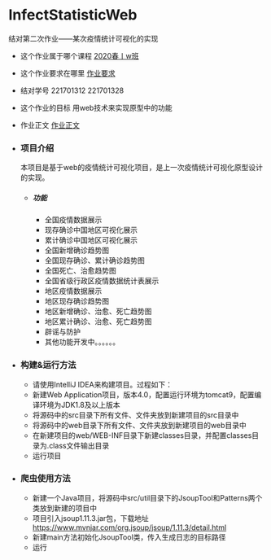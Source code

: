 # InfectStatisticWeb
结对第二次作业——某次疫情统计可视化的实现

+ 这个作业属于哪个课程
[2020春丨w班](https://edu.cnblogs.com/campus/fzu/2020SpringW)
+ 这个作业要求在哪里
[作业要求](https://edu.cnblogs.com/campus/fzu/2020SpringW/homework/10400)
+ 结对学号
221701312 221701328
+ 这个作业的目标
用web技术来实现原型中的功能
+ 作业正文
[作业正文](https://www.cnblogs.com/rachalblog/p/12489655.html)

+ ### 项目介绍
    本项目是基于web的疫情统计可视化项目，是上一次疫情统计可视化原型设计的实现。
    + ##### 功能
        + 全国疫情数据展示
        + 现存确诊中国地区可视化展示
        + 累计确诊中国地区可视化展示
        + 全国新增确诊趋势图
        + 全国现存确诊、累计确诊趋势图
        + 全国死亡、治愈趋势图
        + 全国省级行政区疫情数据统计表展示
        + 地区疫情数据展示
        + 地区现存确诊趋势图
        + 地区新增确诊、治愈、死亡趋势图
        + 地区累计确诊、治愈、死亡趋势图
        + 辟谣与防护
        + 其他功能开发中。。。。。。
+ ### 构建&运行方法
    + 请使用IntelliJ IDEA来构建项目。过程如下：
    + 新建Web Application项目，版本4.0，配置运行环境为tomcat9，配置编译环境为JDK1.8及以上版本
    + 将源码中的src目录下所有文件、文件夹放到新建项目的src目录中
    + 将源码中的web目录下所有文件、文件夹放到新建项目的web目录中
    + 在新建项目的web/WEB-INF目录下新建classes目录，并配置classes目录为.class文件输出目录
    + 运行项目
+ ### 爬虫使用方法
    + 新建一个Java项目，将源码中src/util目录下的JsoupTool和Patterns两个类放到新建的项目中
    + 项目引入jsoup1.11.3.jar包，下载地址<https://www.mvnjar.com/org.jsoup/jsoup/1.11.3/detail.html>
    + 新建main方法初始化JsoupTool类，传入生成日志的目标路径
    + 运行